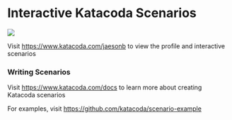 # Interactive Katacoda Scenarios

[![](http://shields.katacoda.com/katacoda/jaesonb/count.svg)](https://www.katacoda.com/jaesonb "Get your profile on Katacoda.com")

Visit https://www.katacoda.com/jaesonb to view the profile and interactive scenarios

### Writing Scenarios
Visit https://www.katacoda.com/docs to learn more about creating Katacoda scenarios

For examples, visit https://github.com/katacoda/scenario-example
